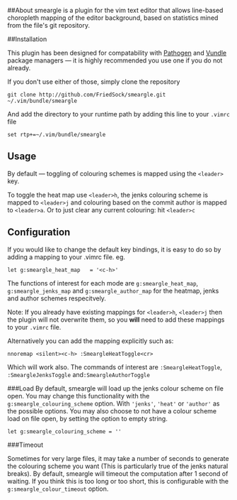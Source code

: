 
##About
smeargle is a plugin for the vim text editor that allows
line-based choropleth mapping of the editor background, based on
statistics mined from the file's git repository.

##Installation

This plugin has been designed for compatability with
[Pathogen](https://github.com/tpope/vim-pathogen) and
[Vundle](https://github.com/gmarik/Vundle.vim) package managers — it
is highly recommended you use one if you do not already.

If you don't use either of those, simply clone the repository

    git clone http://github.com/FriedSock/smeargle.git ~/.vim/bundle/smeargle

And add the directory to your runtime path by adding this line to your
`.vimrc` file

    set rtp+=~/.vim/bundle/smeargle

## Usage

By default — toggling of colouring schemes is mapped using the `<leader>` key.

To toggle the heat map use `<leader>h`, the jenks colouring scheme is mapped to `<leader>j` and colouring based on the commit author is mapped to `<leader>a`. Or to just clear any current colouring: hit `<leader>c`


## Configuration

If you would like to change the default key bindings, it is easy to do so by adding a mapping to your .vimrc file. eg.

	let g:smeargle_heat_map   = '<c-h>'

The functions of interest for each mode are `g:smeargle_heat_map`, `g:smeargle_jenks_map` and `g:smeargle_author_map` for the heatmap, jenks and author schemes respecitvely.

Note: If you already have existing mappings for `<leader>h`, `<leader>j` then the plugin will not overwrite them, so you **will** need to add these mappings to your `.vimrc` file.

Alternatively you can add the mapping explicitly such as:

	nnoremap <silent><c-h> :SmeargleHeatToggle<cr>
Which will work also. The commands of interest are `:SmeargleHeatToggle`, `:SmeargleJenksToggle` and`:SmeargleAuthorToggle`

###Load
By default, smeargle will load up the jenks colour scheme on file open. You may change this functionality with the `g:smeargle_colouring_scheme` option. With `'jenks'`, `'heat'` or `'author'` as the possible options. You may also choose to not have a colour scheme load on file open, by setting the option to empty string.

	let g:smeargle_colouring_scheme = ''

###Timeout

Sometimes for very large files, it may take a number of seconds to generate the colouring scheme you want (This is particularly true of the jenks natural breaks). By default, smeargle will timeout the computation after 1 second of waiting. If you think this is too long or too short, this is configurable with the `g:smeargle_colour_timeout` option.
